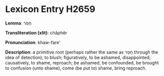 # Lexicon Entry H2659

**Lemma**: חָפֵר

**Transliteration (xlit)**: châphêr

**Pronunciation**: khaw-fare'

**Description**:
a primitive root (perhaps rather the same as חָפַר through the idea of detection); to blush; figuratively, to be ashamed, disappointed; causatively, to shame, reproach; be ashamed, be confounded, be brought to confusion (unto shame), come (be put to) shame, bring reproach.
